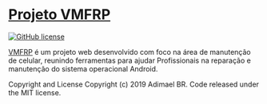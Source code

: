 # [Projeto VMFRP](http://vmfrp.tk/)
[![GitHub license](https://img.shields.io/badge/license-MIT-blue.svg)](https://raw.githubusercontent.com/adimael/projeto-vmfrp/master/LICENSE)

[VMFRP](http://vmfrp.tk/) é um projeto web desenvolvido com foco na área de manutenção de celular, reunindo ferramentas para ajudar Profissionais na reparação e manutenção do sistema operacional Android.

Copyright and License
Copyright (c) 2019 Adimael BR. Code released under the MIT license.
